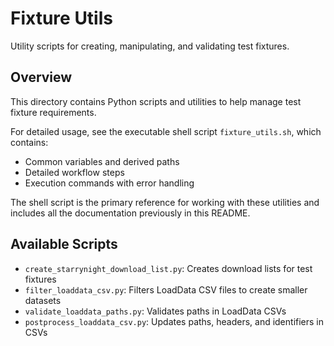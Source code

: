 # Fixture Utils

Utility scripts for creating, manipulating, and validating test fixtures.

## Overview

This directory contains Python scripts and utilities to help manage test fixture requirements.

For detailed usage, see the executable shell script `fixture_utils.sh`, which contains:

- Common variables and derived paths
- Detailed workflow steps
- Execution commands with error handling

The shell script is the primary reference for working with these utilities and includes all the
documentation previously in this README.

## Available Scripts

- `create_starrynight_download_list.py`: Creates download lists for test fixtures
- `filter_loaddata_csv.py`: Filters LoadData CSV files to create smaller datasets
- `validate_loaddata_paths.py`: Validates paths in LoadData CSVs
- `postprocess_loaddata_csv.py`: Updates paths, headers, and identifiers in CSVs
